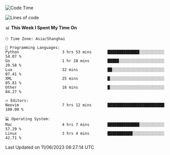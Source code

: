 <!--START_SECTION:waka-->
![Code Time](http://img.shields.io/badge/Code%20Time-1%2C390%20hrs%204%20mins-blue)

![Lines of code](https://img.shields.io/badge/From%20Hello%20World%20I%27ve%20Written-261.5%20thousand%20lines%20of%20code-blue)

📊 **This Week I Spent My Time On** 

```text
🕑︎ Time Zone: Asia/Shanghai

💬 Programming Languages: 
Python                   3 hrs 53 mins       ██████████████░░░░░░░░░░░   54.07 % 
Go                       1 hr 28 mins        █████░░░░░░░░░░░░░░░░░░░░   20.58 % 
Lua                      32 mins             ██░░░░░░░░░░░░░░░░░░░░░░░   07.41 % 
XML                      25 mins             █░░░░░░░░░░░░░░░░░░░░░░░░   05.81 % 
Other                    18 mins             █░░░░░░░░░░░░░░░░░░░░░░░░   04.27 % 

🔥 Editors: 
Neovim                   7 hrs 12 mins       █████████████████████████   100.00 % 

💻 Operating System: 
Mac                      4 hrs 7 mins        ██████████████░░░░░░░░░░░   57.29 % 
Linux                    3 hrs 4 mins        ███████████░░░░░░░░░░░░░░   42.71 % 
```


 Last Updated on 11/06/2023 06:27:14 UTC
<!--END_SECTION:waka-->
